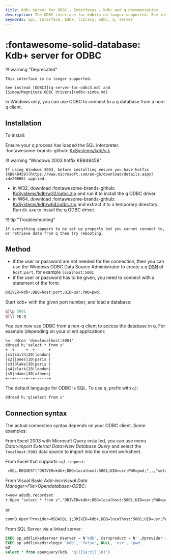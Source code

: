 ```yaml
---
title: Kdb+ server for ODBC – Interfaces – kdb+ and q documentation
description: The ODBC interface for kdb+is no longer supported. See instead the SImba Magnitude ODBC drivers.
keywords: api, interface, kdb+, library, odbc, q, server
---
```

# :fontawesome-solid-database: Kdb+ server for ODBC




!!! warning "Deprecated"

    This interface is no longer supported.

    See instead [ODBC3](q-server-for-odbc3.md) and 
    [Simba/Magnitude ODBC drivers](odbc-simba.md)





In Windows only, you can use ODBC to connect to a q database from a non-q client.  


## Installation

To install:

Ensure your q process has loaded the SQL interpreter.  
:fontawesome-brands-github: [KxSystems/kdb/s.k](https://github.com/KxSystems/kdb/blob/master/s.k)

!!! warning "Windows 2003 hotfix KB948459"

    If using Windows 2003, before installing ensure you have hotfix [KB948459](https://www.microsoft.com/en-gb/download/details.aspx?id=20065) applied. 

-   in W32, download :fontawesome-brands-github: [KxSystems/kdb/w32/odbc.zip](https://github.com/KxSystems/kdb/blob/master/w32/odbc.zip) and run it to install the q ODBC driver
-   in W64, download :fontawesome-brands-github: [KxSystems/kdb/w64/odbc.zip](https://github.com/KxSystems/kdb/blob/master/w64/odbc.zip) and extract it to a temporary directory. Run `d0.exe` to install the q ODBC driver.

!!! tip "Troubleshooting"

    If everything appears to be set up properly but you cannot connect to, or retrieve data from q then try rebooting.


## Method

-   if the user or password are not needed for the connection, then you can use the Windows ODBC Data Source Administrator to create a q [DSN](https://en.wikipedia.org/wiki/Database_Source_Name) of `host:port`, for example `localhost:5001`
-   if the user or password has to be given, you need to connect with a statement of the form:

```txt
DRIVER=kdb+;DBQ=host:port;UID=usr;PWD=pwd;
```

Start kdb+ with the given port number, and load a database:

```q
q)\p 5001
q)\l sp.q
```

You can now use ODBC from a non-q client to access the database in q. For example (depending on your client application):

```txt
h=: ddcon 'dsn=localhost:5001'
ddread h;'select * from s'
+--+-----+--+------+
|s1|smith|20|london|
|s2|jones|10|paris |
|s3|blake|30|paris |
|s4|clark|20|london|
|s5|adams|30|athens|
+--+-----+--+------+
```

The default language for ODBC is SQL. To use q, prefix with `q)`:

```txt
ddread h;'q)select from s'
```


## Connection syntax

The actual connection syntax depends on your ODBC client. Some examples:

From Excel 2003 with Microsoft Query installed, you can use menu _Data&gt;Import External Data&gt;New Database Query_ and select the `localhost:5001` data source to import into the current worksheet.

From Excel that supports `sql.request`:

```txt
 =SQL.REQUEST("DRIVER=kdb+;DBQ=localhost:5001;UID=usr;PWD=pwd;",,,"select * from s")
```

From Visual Basic _Add-ins&gt;Visual Data Manager&gt;File&gt;Opendatabase&gt;ODBC_:

```txt
r=new adodb.recordset
r.Open "select * from s","DRIVER=kdb+;DBQ=localhost:5001;UID=usr;PWD=pwd;"
```

or

```txt
connQ.Open"Provider=MSDASQL.1;DRIVER=kdb+;DBQ=localhost:5001;UID=usr;PWD=pwd;"
```

From SQL Server via a linked server:

```sql
EXEC sp_addlinkedserver @server = N'kdb', @srvproduct = N'',@provider = N'MSDASQL.1', @provstr = 'Provider=MSDASQL.1;DRIVER=kdb+;DBQ=localhost:5001';
EXEC sp_addlinkedsrvlogin 'kdb', 'false', NULL, 'usr', 'pwd'
GO
select * from openquery(kdb, 'q)([]a:til 10)')
```

